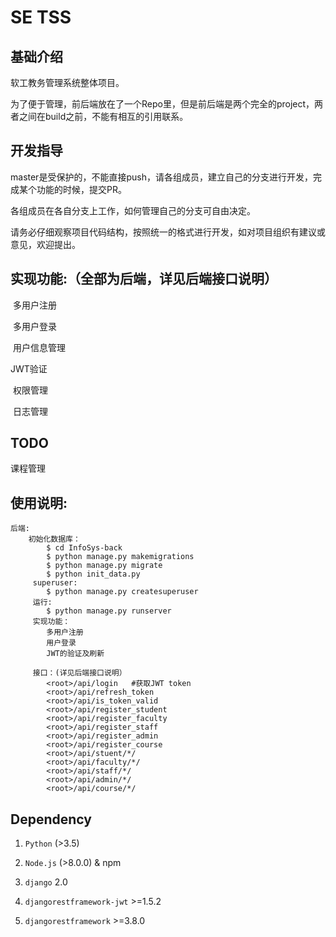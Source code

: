 # SE TSS

## 基础介绍

软工教务管理系统整体项目。

为了便于管理，前后端放在了一个Repo里，但是前后端是两个完全的project，两者之间在build之前，不能有相互的引用联系。

## 开发指导

master是受保护的，不能直接push，请各组成员，建立自己的分支进行开发，完成某个功能的时候，提交PR。

各组成员在各自分支上工作，如何管理自己的分支可自由决定。

请务必仔细观察项目代码结构，按照统一的格式进行开发，如对项目组织有建议或意见，欢迎提出。

## 实现功能:（全部为后端，详见后端接口说明）
  多用户注册
  
  多用户登录
  
  用户信息管理
  
  JWT验证
  
  权限管理
  
  日志管理
  
## TODO
  课程管理
  
## 使用说明:
```
后端: 
    初始化数据库：
        $ cd InfoSys-back
        $ python manage.py makemigrations
        $ python manage.py migrate
        $ python init_data.py
     superuser: 
        $ python manage.py createsuperuser
     运行: 
        $ python manage.py runserver
     实现功能：
        多用户注册
        用户登录
        JWT的验证及刷新
        
     接口：(详见后端接口说明）
        <root>/api/login   #获取JWT token
        <root>/api/refresh_token 
        <root>/api/is_token_valid 
        <root>/api/register_student 
        <root>/api/register_faculty 
        <root>/api/register_staff
        <root>/api/register_admin
        <root>/api/register_course
        <root>/api/stuent/*/
        <root>/api/faculty/*/
        <root>/api/staff/*/
        <root>/api/admin/*/
        <root>/api/course/*/
```
## Dependency

1. `Python` (>3.5)

2. `Node.js` (>8.0.0) & npm

3. `django` 2.0

4. `djangorestframework-jwt` >=1.5.2

5. `djangorestframework` >=3.8.0
